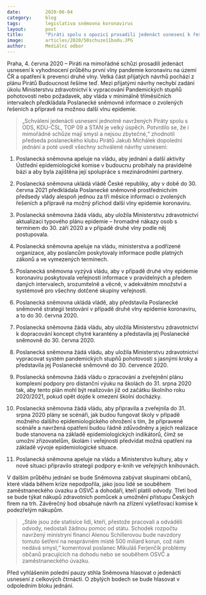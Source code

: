 ```yaml
---
date:         2020-06-04
category:     blog
tags:         legislativa sněmovna koronavirus
layout:       post
title:        "Piráti spolu s opozicí prosadili jedenáct usnesení k řešení pandemické krize. O dalších návrzích se bude jednat odpoledne"
image:        articles/2020/50schuze11bodu.JPG
author:       Mediální odbor
---  
```


 

Praha, 4. června 2020 – Piráti na mimořádné schůzi prosadili jedenáct usnesení k vyhodnocení průběhu první vlny pandemie koronaviru na území ČR a opatření k prevenci druhé vlny. Velká část přijatých návrhů pochází z plánu Pirátů Budoucnost řešíme teď. Mezi přijatými návrhy nechybí zadání úkolu Ministerstvu zdravotnictví k vypracování Pandemických stupňů pohotovosti nebo požadavek, aby vláda v minimálně tříměsíčních intervalech předkládala Poslanecké sněmovně informace o zvolených řešeních a přípravě na možnou další vlnu epidemie.

> „Schválení jedenácti usnesení jednotně navržených Piráty spolu s ODS, KDU-ČSL, TOP 09 a STAN  je velký úspěch. Potvrdilo se, že i mimořádné schůze mají smysl a nejsou zbytečné,“ zhodnotil předseda poslaneckého klubu Pirátů Jakub Michálek dopolední jednání a poté uvedl všechny schválené návrhy usnesení:

1) Poslanecká sněmovna apeluje na vládu, aby jednání a další aktivity Ústřední epidemiologické komise v budoucnu probíhaly na pravidelné bázi a aby byla zajištěna její spolupráce s mezinárodními partnery.

2) Poslanecká sněmovna ukládá vládě České republiky, aby v době do 30. června 2021 předkládala Poslanecké sněmovně prostřednictvím předsedy vlády alespoň jednou za tři měsíce informaci o zvolených řešeních a přípravě na možný příchod další vlny epidemie koronaviru.

3) Poslanecká sněmovna žádá vládu, aby uložila Ministerstvu zdravotnictví aktualizaci typového plánu epidemie – hromadné nákazy osob s termínem do 30. září 2020 a v případě druhé vlny podle něj postupovala.

4) Poslanecká sněmovna apeluje na vládu, ministerstva a podřízené organizace, aby poslancům poskytovaly informace podle platných zákonů a ve vymezených termínech.

5) Poslanecká sněmovna vyzývá vládu, aby v případě druhé vlny epidemie koronaviru poskytovala veřejnosti informace v pravidelných a předem daných intervalech, srozumitelně a věcně, v adekvátním množství a systémově pro všechny dotčené skupiny veřejnosti.

6) Poslanecká sněmovna ukládá vládě, aby představila Poslanecké sněmovně strategii testování v případě druhé vlny epidemie koronaviru, a to do 30. června 2020.

7) Poslanecká sněmovna žádá vládu, aby uložila Ministerstvu zdravotnictví k dopracování koncept chytré karantény a představila jej Poslanecké sněmovně do 30. června 2020.

8) Poslanecká sněmovna žádá vládu, aby uložila Ministerstvu zdravotnictví vypracovat systém pandemických stupňů pohotovosti s jasnými kroky a představila jej Poslanecké sněmovně do 30. července 2020.

9) Poslanecká sněmovna žádá vládu o zpracování a zveřejnění plánu komplexní podpory pro distanční výuku na školách do 31. srpna 2020 tak, aby tento plán mohl být realizován již od začátku školního roku 2020/2021, pokud opět dojde k omezení školní docházky.

10) Poslanecká sněmovna žádá vládu, aby připravila a zveřejnila do 31. srpna 2020 plány se scénáři, jak budou fungovat školy v případě možného dalšího epidemiologického ohrožení s tím, že připravené scénáře a navržená opatření budou řádně zdůvodněny a jejich realizace bude stanovena na základě epidemiologických indikátorů, čímž se umožní zřizovatelům, školám i veřejnosti předvídat možná opatření na základě vývoje epidemiologické situace.

11) Poslanecká sněmovna apeluje na vládu a Ministerstvo kultury, aby v nové situaci připravilo strategii podpory e-knih ve veřejných knihovnách.

V dalším průběhu jednání se bude Sněmovna zabývat skupinami občanů, které vláda během krize nepodpořila, jako jsou lidé se souběhem zaměstnaneckého úvazku a OSVČ a dohodáři, kteří platili odvody. Třetí bod se bude týkat nákupů zdravotních pomůcek a umožnění přístupu Českých firem na trh. Závěrečný bod obsahuje návrh na zřízení vyšetřovací komise k podezřelým nákupům.

> „Stále jsou zde statisíce lidí, kteří, přestože pracovali a odváděli odvody, nedostali žádnou pomoc od státu. Schodek rozpočtu navržený ministryní financí Alenou Schillerovou bude navzdory tomuto šetření na nesprávném místě 500 miliard korun, což nám nedává smysl,“ komentoval poslanec Mikuláš Ferjenčík problémy občanů pracujících na dohodu nebo se souběhem OSVČ a zaměstnaneckého úvazku.

Před vyhlášením polední pauzy stihla Sněmovna hlasovat o jedenácti usnesení z celkových čtrnácti. O zbylých bodech se bude hlasovat v odpoledním bloku jednání.  

